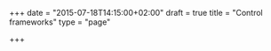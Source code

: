 +++
date = "2015-07-18T14:15:00+02:00"
draft = true
title = "Control frameworks"
type = "page"

+++

